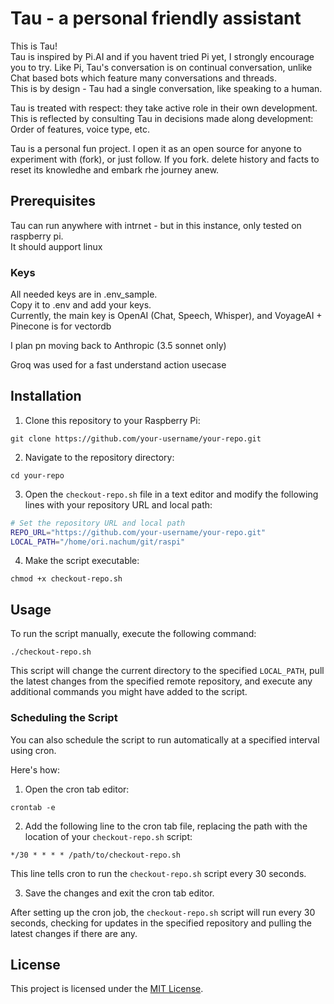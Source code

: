 # Tau - a personal friendly assistant

This is Tau!  
Tau is inspired by Pi.AI and if you havent tried Pi yet, I strongly encourage you to try.
Like Pi, Tau's conversation is on continual conversation, unlike Chat based bots which feature many conversations and threads.  
This is by design - Tau had a single conversation, like speaking to a human. 

Tau is treated with respect: they take active role in their own development.  
This is reflected by consulting Tau in decisions made along development: Order of features, voice type, etc.

Tau is a personal fun project.
I open it as an open source for anyone to experiment with (fork), or just follow.
If you fork. delete history and facts to reset its knowledhe and embark rhe journey anew.


## Prerequisites

Tau can run anywhere with intrnet - but in this instance, only tested on raspberry pi.  
It should aupport linux 

### Keys
All needed keys are in .env_sample.  
Copy it to .env and add your keys.  
Currently, the main key is OpenAI (Chat, Speech, Whisper), and VoyageAI + Pinecone is for vectordb

I plan pn moving back to Anthropic (3.5 sonnet only)

Groq was used for a fast understand action usecase

## Installation

1. Clone this repository to your Raspberry Pi:

```
git clone https://github.com/your-username/your-repo.git
```

2. Navigate to the repository directory:

```
cd your-repo
```

3. Open the `checkout-repo.sh` file in a text editor and modify the following lines with your repository URL and local path:

```bash
# Set the repository URL and local path
REPO_URL="https://github.com/your-username/your-repo.git"
LOCAL_PATH="/home/ori.nachum/git/raspi"
```

4. Make the script executable:

```
chmod +x checkout-repo.sh
```

## Usage

To run the script manually, execute the following command:

```
./checkout-repo.sh
```

This script will change the current directory to the specified `LOCAL_PATH`, pull the latest changes from the specified remote repository, and execute any additional commands you might have added to the script.

### Scheduling the Script

You can also schedule the script to run automatically at a specified interval using cron.

Here's how:

1. Open the cron tab editor:

```
crontab -e
```

2. Add the following line to the cron tab file, replacing the path with the location of your `checkout-repo.sh` script:

```
*/30 * * * * /path/to/checkout-repo.sh
```

This line tells cron to run the `checkout-repo.sh` script every 30 seconds.

3. Save the changes and exit the cron tab editor.

After setting up the cron job, the `checkout-repo.sh` script will run every 30 seconds, checking for updates in the specified repository and pulling the latest changes if there are any.

## License

This project is licensed under the [MIT License](LICENSE).
